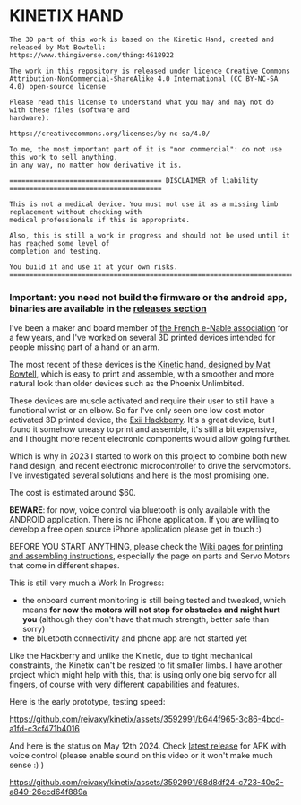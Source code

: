 # KINETIX HAND

```
The 3D part of this work is based on the Kinetic Hand, created and released by Mat Bowtell:
https://www.thingiverse.com/thing:4618922 

The work in this repository is released under licence Creative Commons 
Attribution-NonCommercial-ShareAlike 4.0 International (CC BY-NC-SA 4.0) open-source license

Please read this license to understand what you may and may not do with these files (software and 
hardware):

https://creativecommons.org/licenses/by-nc-sa/4.0/

To me, the most important part of it is "non commercial": do not use this work to sell anything, 
in any way, no matter how derivative it is.

====================================== DISCLAIMER of liability ====================================== 
 
This is not a medical device. You must not use it as a missing limb replacement without checking with
medical professionals if this is appropriate.

Also, this is still a work in progress and should not be used until it has reached some level of 
completion and testing.

You build it and use it at your own risks.  
=====================================================================================================
```
         
### Important: you need not build the firmware or the android app, binaries are available in the [releases section](https://github.com/reivaxy/kinetix/releases)

I've been a maker and board member of [the French e-Nable association](https://e-nable.fr/fr/) for a few years, and I've 
worked on several 3D printed devices intended for people missing part of a hand or an arm.

The most recent of these devices is the [Kinetic hand, designed by Mat Bowtell](https://www.thingiverse.com/thing:4618922), which is easy to print and assemble, with 
a smoother and more natural look than older devices such as the Phoenix Unlimbited.

These devices are muscle activated and require their user to still have a functional wrist or an elbow.
So far I've only seen one low cost motor activated 3D printed device, the [Exii Hackberry](https://www.exiii-hackberry.com/). 
It's a great device, but I found it somehow uneasy to print and assemble, it's still a bit expensive, and I thought
more recent electronic components would allow going further.

Which is why in 2023 I started to work on this project to combine both new hand design, and recent 
electronic microcontroller to drive the servomotors. I've investigated several solutions and here is the most promising one.

The cost is estimated around $60.

**BEWARE**: for now, voice control via bluetooth is only available with the ANDROID application. 
There is no iPhone application. If you are willing to develop a free open source iPhone application please get in touch :) 


BEFORE YOU START ANYTHING, please check the [Wiki pages for printing and assembling instructions](https://github.com/reivaxy/kinetix/wiki), especially the page on parts and Servo Motors that come in different shapes.

This is still very much a Work In Progress:
- the onboard current monitoring is still being tested and tweaked, which means **for now the motors will not stop for obstacles and might 
  hurt you** (although they don't have that much strength, better safe than sorry)
- the bluetooth connectivity and phone app are not started yet

                                                      
Like the Hackberry and unlike the Kinetic, due to tight mechanical constraints, the Kinetix can't be resized to fit smaller limbs.
I have another project which might help with this, that is using only one big servo for all fingers, of course with
very different capabilities and features.

Here is the early prototype, testing speed:

https://github.com/reivaxy/kinetix/assets/3592991/b644f965-3c86-4bcd-a1fd-c3cf471b4016

And here is the status on May 12th 2024. Check [latest release](https://github.com/reivaxy/kinetix/releases/) for APK with voice control (please enable sound on this video or it won't make much sense :) )

https://github.com/reivaxy/kinetix/assets/3592991/68d8df24-c723-40e2-a849-26ecd64f889a
                                                                                                            
